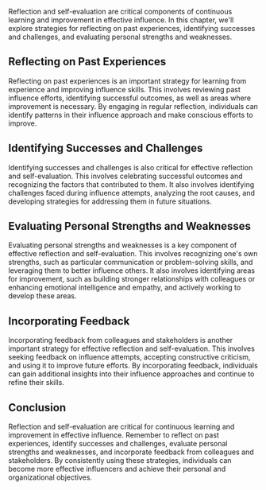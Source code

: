 
Reflection and self-evaluation are critical components of continuous learning and improvement in effective influence. In this chapter, we'll explore strategies for reflecting on past experiences, identifying successes and challenges, and evaluating personal strengths and weaknesses.

Reflecting on Past Experiences
------------------------------

Reflecting on past experiences is an important strategy for learning from experience and improving influence skills. This involves reviewing past influence efforts, identifying successful outcomes, as well as areas where improvement is necessary. By engaging in regular reflection, individuals can identify patterns in their influence approach and make conscious efforts to improve.

Identifying Successes and Challenges
------------------------------------

Identifying successes and challenges is also critical for effective reflection and self-evaluation. This involves celebrating successful outcomes and recognizing the factors that contributed to them. It also involves identifying challenges faced during influence attempts, analyzing the root causes, and developing strategies for addressing them in future situations.

Evaluating Personal Strengths and Weaknesses
--------------------------------------------

Evaluating personal strengths and weaknesses is a key component of effective reflection and self-evaluation. This involves recognizing one's own strengths, such as particular communication or problem-solving skills, and leveraging them to better influence others. It also involves identifying areas for improvement, such as building stronger relationships with colleagues or enhancing emotional intelligence and empathy, and actively working to develop these areas.

Incorporating Feedback
----------------------

Incorporating feedback from colleagues and stakeholders is another important strategy for effective reflection and self-evaluation. This involves seeking feedback on influence attempts, accepting constructive criticism, and using it to improve future efforts. By incorporating feedback, individuals can gain additional insights into their influence approaches and continue to refine their skills.

Conclusion
----------

Reflection and self-evaluation are critical for continuous learning and improvement in effective influence. Remember to reflect on past experiences, identify successes and challenges, evaluate personal strengths and weaknesses, and incorporate feedback from colleagues and stakeholders. By consistently using these strategies, individuals can become more effective influencers and achieve their personal and organizational objectives.
